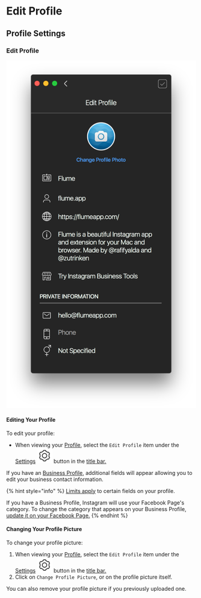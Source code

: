 # Edit Profile

## Profile Settings

### Edit Profile

![](../../../.gitbook/assets/profile-edit.png)

#### Editing Your Profile

To edit your profile:

* When viewing your [Profile](../), select the `Edit Profile` item under the [Settings](./) ![](../../../.gitbook/assets/settings.png) button in the [title bar.](../../../misc/glossary.md#title-bar)

If you have an [Business Profile](../businessprofiles/), additional fields will appear allowing you to edit your business contact information.

{% hint style="info" %}
[Limits apply](../../../misc/limits.md) to certain fields on your profile.

If you have a Business Profile, Instagram will use your Facebook Page's category. To change the category that appears on your Business Profile, [update it on your Facebook Page.](https://www.facebook.com/help/222732947737668/)
{% endhint %}

#### Changing Your Profile Picture

To change your profile picture:

1. When viewing your [Profile](../), select the `Edit Profile` item under the [Settings](./) ![](../../../.gitbook/assets/settings.png) button in the [title bar.](../../../misc/glossary.md#title-bar)
2. Click on `Change Profile Picture`, or on the profile picture itself.

You can also remove your profile picture if you previously uploaded one.

